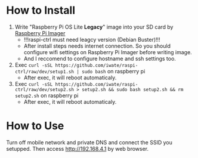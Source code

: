 # How to Install

1. Write "Raspberry Pi OS Lite **Legacy**" image into your SD card by [Raspberry Pi Imager](https://www.raspberrypi.com/software/)
    + !!!raspi-ctrl must need leagcy version (Debian Buster)!!!
    + After install steps needs internet connection. So you should configure wifi settings on Raspberry Pi Imager before writing image.
    + And I reccomend to configure hostname and ssh settings too.
1. Exec `curl -sSL https://github.com/iwate/raspi-ctrl/raw/dev/setup1.sh | sudo bash` on raspberry pi
    + After exec, it will reboot automaticaly.
1. Exec `curl -sSL https://github.com/iwate/raspi-ctrl/raw/dev/setup2.sh > setup2.sh && sudo bash setup2.sh && rm setup2.sh` on raspberry pi
    + After exec, it will reboot automaticaly.

# How to Use

Turn off mobile network and private DNS and connect the SSID you setupped. 
Then access http://192.168.4.1 by web browser.